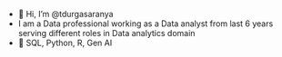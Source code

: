 - 👋 Hi, I’m @tdurgasaranya
- I am a Data professional working as a Data analyst from last 6 years serving different roles in Data analytics domain
- 👀 SQL, Python, R, Gen AI

<!---
tdurgasaranya/tdurgasaranya is a ✨ special ✨ repository because its `README.md` (this file) appears on your GitHub profile.
You can click the Preview link to take a look at your changes.
--->
